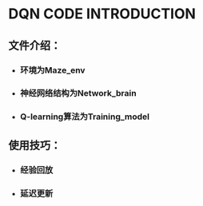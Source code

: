 # DQN CODE INTRODUCTION

## 文件介绍：

+ ### 环境为Maze_env
+ ### 神经网络结构为Network_brain
+ ### Q-learning算法为Training_model

## 使用技巧：

+ ### 经验回放
+ ### 延迟更新